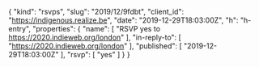 {
  "kind": "rsvps",
  "slug": "2019/12/9fdbt",
  "client_id": "https://indigenous.realize.be",
  "date": "2019-12-29T18:03:00Z",
  "h": "h-entry",
  "properties": {
    "name": [
      "RSVP yes to https://2020.indieweb.org/london"
    ],
    "in-reply-to": [
      "https://2020.indieweb.org/london"
    ],
    "published": [
      "2019-12-29T18:03:00Z"
    ],
    "rsvp": [
      "yes"
    ]
  }
}
